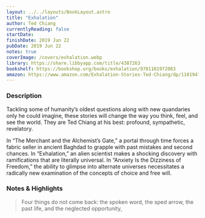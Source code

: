 ```yaml
---
layout: ../../layouts/BookLayout.astro
title: "Exhalation"
author: Ted Chiang
currentlyReading: false
startDate: 
finishDate: 2019 Jun 22
pubDate: 2019 Jun 22
notes: true
coverImage: /covers/exhalation.webp
library: https://share.libbyapp.com/title/4387263
bookshelf: https://bookshop.org/books/exhalation/9781101972083
amazon: https://www.amazon.com/Exhalation-Stories-Ted-Chiang/dp/1101947888
---
```


### Description
Tackling some of humanity’s oldest questions along with new quandaries only he could imagine, these stories will change the way you think, feel, and see the world. They are Ted Chiang at his best: profound, sympathetic, revelatory.

In “The Merchant and the Alchemist’s Gate,” a portal through time forces a fabric seller in ancient Baghdad to grapple with past mistakes and second chances. In “Exhalation,” an alien scientist makes a shocking discovery with ramifications that are literally universal. In “Anxiety Is the Dizziness of Freedom,” the ability to glimpse into alternate universes necessitates a radically new examination of the concepts of choice and free will.

### Notes & Highlights
> Four things do not come back: the spoken word, the sped arrow, the past life, and the neglected opportunity,
